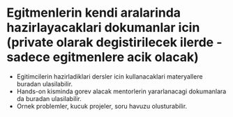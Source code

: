 # Egitmenlerin kendi aralarinda hazirlayacaklari dokumanlar icin (private olarak degistirilecek ilerde - sadece egitmenlere acik olacak)
- Egitimcilerin hazirladiklari dersler icin kullanacaklari materyallere buradan ulasilabilir.
- Hands-on kisminda gorev alacak mentorlerin yararlanacagi dokumanlara da buradan ulasilabilir.
- Ornek problemler, kucuk projeler, soru havuzu olusturabilir.
